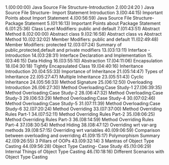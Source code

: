 1.(00:00:00) Java Source File Structure-Introduction
2.(00:24:20 ) Java Source File Structure- Import Statement Introduction
3.(00:44:15) Important Points about Import Statement
4.(00:56:59) Java Source File Structure- Package Statement
5.(01:16:13) Important Points about Package Statement
6.(01:25:36) Class Level Modifiers: public and default
7.(01:43:51) Abstract Method
8.(02:00:00) Abstract class
9.(02:16:58) Abstract class vs Abstract Method
10.(02:32:02) Member Modifiers: public and default
11.(02:49:48) Member Modifiers: protected
12.(03:07:24) Summary of public,protected,default and private modifiers
13.(03:13:11) Interface - Introduction
14.(03:28:31) Interface Declaration and Implementation
15.(03:46:15) Data Hiding
16.(03:55:10) Abstraction
17.(04:11:06) Encapsulation
18.(04:30:18) Tightly Encapsulated Class
19.(04:40:16) Inheritance Introduction
20.(04:55:33) Importance of Inheritance
21.(05:14:47) Types of Inheritance
22.(05:27:47) Multiple Inheritance
23.(05:51:43) Cyclic Inheritance
24.(05:56:33) Method Signature
25.(06:12:50) Overloading Introduction
26.(06:27:30) Method Overloading:Case Study-1
27.(06:39:35) Method Overloading:Case Study-2
28.(06:47:32) Method Overloading:Case Study-3
29.(06:53:29) Method Overloading:Case Study-4
30.(07:02:46) Method Overloading:Case Study-5
31.(07:11:39) Method Overloading:Case Study-6
32.(07:20:24) Method Overriding
33.(07:37:00) Method Overriding Rules Part-1
34.(07:52:11) Method Overriding Rules Part-2
35.(08:06:25) Method Overriding Rules Part-3
36.(08:14:59) Method Overriding Rules Part-4
37.(08:30:54) Method Hiding
38.(08:47:12) Overriding wrt var-arg methods
39.(08:57:15) Overriding wrt variables
40.(09:06:59) Comparison between overloading and overriding
41.(09:15:17) Polymorphism Summary
42.(09:26:55) 3 Pillars of OOPs
43.(09:32:14) 3 Mantras of Object Type Casting
44.(09:56:28) Object Type Casting- Case Study
45.(10:06:29) Internal Things of Object Type Casting
46.(10:18:16) Different Scenarios with Object Type Casting
